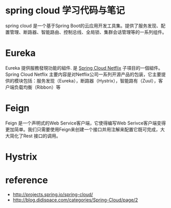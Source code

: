 # spring cloud 学习代码与笔记
spring cloud 是一个基于Spring Boot的云应用开发工具集。提供了服务发现、配置管理、断路器、智能路由、控制总线、全局锁、集群会话管理等的一系列组件。


# Eureka 
Eureka 提供服務發現功能的組件. 是 [Spring Cloud Netflix](https://cloud.spring.io/spring-cloud-netflix/) 子項目的一個組件。
Spring Cloud Netflix 主要内容是对Netflix公司一系列开源产品的包装，它主要提供的模块包括：服务发现（Eureka），断路器（Hystrix），智能路有（Zuul），客户端负载均衡（Ribbon）等

# Feign
Feign 是一个声明式的Web Service客户端，它使得编写Web Serivce客户端变得更加简单。我们只需要使用Feign来创建一个接口并用注解来配置它既可完成，大大简化了Rest 接口的调用。

# Hystrix


# reference

* http://projects.spring.io/spring-cloud/
* http://blog.didispace.com/categories/Spring-Cloud/page/2